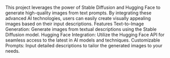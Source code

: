 This project leverages the power of Stable Diffusion and Hugging Face to generate high-quality images from text prompts. By integrating these advanced AI technologies, users can easily create visually appealing images based on their input descriptions.
Features
Text-to-Image Generation: Generate images from textual descriptions using the Stable Diffusion model.
Hugging Face Integration: Utilize the Hugging Face API for seamless access to the latest in AI models and techniques.
Customizable Prompts: Input detailed descriptions to tailor the generated images to your needs.
